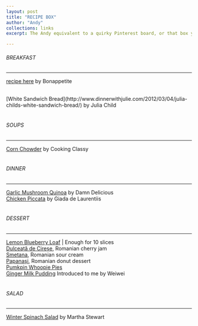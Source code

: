 ```yaml
---
layout: post
title: "RECIPE BOX"
author: "Andy"
collections: links
excerpt: The Andy equivalent to a quirky Pinterest board, or that box your parents store in the pantry or something like that. A place for food related things I find and what to try.

---
```




###### BREAKFAST
---

 [recipe here](https://github.com/chesterhow/tale) by Bonappetite
 <br>

 <br>
 [White Sandwich Bread](http://www.dinnerwithjulie.com/2012/03/04/julia-childs-white-sandwich-bread/) by Julia Child

<br>
<br>


###### SOUPS
---
[Corn Chowder](https://www.cookingclassy.com/summer-corn-chowder/) by Cooking Classy
<br>
<br>


###### DINNER
---
[Garlic Mushroom Quinoa](https://damndelicious.net/2014/05/02/garlic-mushroom-quinoa/) by Damn Delicious
<br>
[Chicken Piccata](https://www.foodnetwork.com/recipes/giada-de-laurentiis/chicken-piccata-recipe2-1913809) by Giada de Laurentiis
<br>
<br>

###### DESSERT
---
[Lemon Blueberry Loaf](https://www.pinterest.com/pin/255227503864573575/) | Enough for 10 slices
<br>
[Dulceață de Cireșe](https://www.lauralaurentiu.ro/retete-culinare/conserve/dulceata-de-cirese.html), Romanian cherry jam
  <br>
[Smetana](https://cookfromrussia.livejournal.com/1159.html "This recipe is for Smetana with 33-35% milk fat. All you need is:                                                          - 1 kg of heavy cream 33-35%,                                                        - 125 g of natural yogurt,                                                       - 24-36 hours and a little bit of patience.                                           In a medium-size bowl carefully mix together cream and natural yogurt. Leave it in a warm place for 24-36 hours. Than put to refrigerator for 1-2 hours. Smetana is ready!"), Romanian sour cream
<br>
[Papanași](https://jamilacuisine.ro/papanasi-prajiti-reteta-video/), Romanian donut dessert
<br>
[Pumkpin Whoopie Pies](http://lemon-sugar.com/2012/10/pumpkin-whoopie-pies.html/ "Pumpkin Whoopie Pies Yield:  15-20 sandwiches Prep Time:  25 minutes ♦ Bake Time:  15 minutes per batch Pumpkin Cookie Ingredients: 3 cups all-purpose flour 1 teaspoon salt 1 teaspoon baking powder 1 teaspoon baking soda 2 Tablespoons ground cinnamon!")
<br>
[Ginger Milk Pudding](https://www.chinasichuanfood.com/ginger-milk-pudding/) Introduced to me by Weiwei
<br>
<br>

###### SALAD
---
[Winter Spinach Salad](https://www.marthastewart.com/316707/winter-spinach-salad) by Martha Stewart
<br>
<br>
